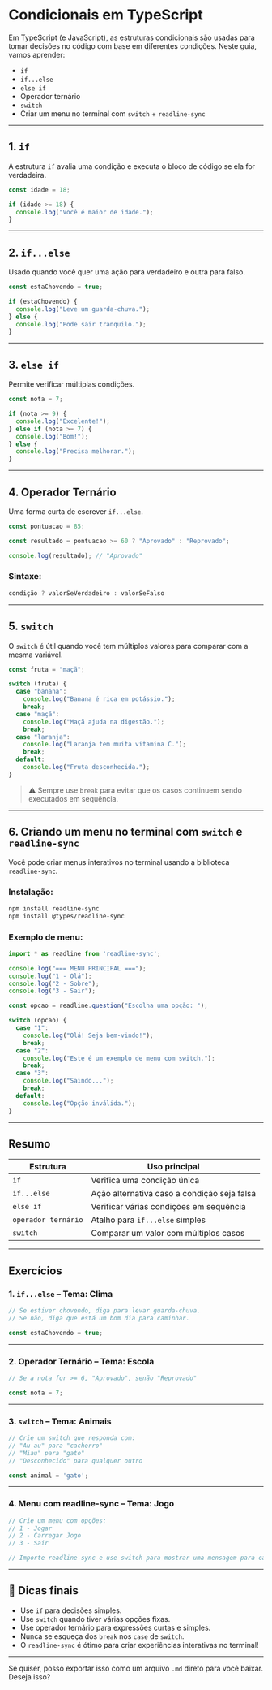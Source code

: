 # Condicionais em TypeScript

Em TypeScript (e JavaScript), as estruturas condicionais são usadas para tomar decisões no código com base em diferentes condições. Neste guia, vamos aprender:

- `if`
- `if...else`
- `else if`
- Operador ternário
- `switch`
- Criar um menu no terminal com `switch` + `readline-sync`

---

## 1. `if`

A estrutura `if` avalia uma condição e executa o bloco de código se ela for verdadeira.

```ts
const idade = 18;

if (idade >= 18) {
  console.log("Você é maior de idade.");
}
````

---

## 2. `if...else`

Usado quando você quer uma ação para verdadeiro e outra para falso.

```ts
const estaChovendo = true;

if (estaChovendo) {
  console.log("Leve um guarda-chuva.");
} else {
  console.log("Pode sair tranquilo.");
}
```

---

## 3. `else if`

Permite verificar múltiplas condições.

```ts
const nota = 7;

if (nota >= 9) {
  console.log("Excelente!");
} else if (nota >= 7) {
  console.log("Bom!");
} else {
  console.log("Precisa melhorar.");
}
```

---

## 4. Operador Ternário

Uma forma curta de escrever `if...else`.

```ts
const pontuacao = 85;

const resultado = pontuacao >= 60 ? "Aprovado" : "Reprovado";

console.log(resultado); // "Aprovado"
```

### Sintaxe:

```ts
condição ? valorSeVerdadeiro : valorSeFalso
```

---

## 5. `switch`

O `switch` é útil quando você tem múltiplos valores para comparar com a mesma variável.

```ts
const fruta = "maçã";

switch (fruta) {
  case "banana":
    console.log("Banana é rica em potássio.");
    break;
  case "maçã":
    console.log("Maçã ajuda na digestão.");
    break;
  case "laranja":
    console.log("Laranja tem muita vitamina C.");
    break;
  default:
    console.log("Fruta desconhecida.");
}
```

> ⚠️ Sempre use `break` para evitar que os casos continuem sendo executados em sequência.

---

## 6. Criando um **menu no terminal** com `switch` e `readline-sync`

Você pode criar menus interativos no terminal usando a biblioteca `readline-sync`.

### Instalação:

```bash
npm install readline-sync
npm install @types/readline-sync
```

### Exemplo de menu:

```ts
import * as readline from 'readline-sync';

console.log("=== MENU PRINCIPAL ===");
console.log("1 - Olá");
console.log("2 - Sobre");
console.log("3 - Sair");

const opcao = readline.question("Escolha uma opção: ");

switch (opcao) {
  case "1":
    console.log("Olá! Seja bem-vindo!");
    break;
  case "2":
    console.log("Este é um exemplo de menu com switch.");
    break;
  case "3":
    console.log("Saindo...");
    break;
  default:
    console.log("Opção inválida.");
}
```

---

## Resumo

| Estrutura           | Uso principal                               |
| ------------------- | ------------------------------------------- |
| `if`                | Verifica uma condição única                 |
| `if...else`         | Ação alternativa caso a condição seja falsa |
| `else if`           | Verificar várias condições em sequência     |
| `operador ternário` | Atalho para `if...else` simples             |
| `switch`            | Comparar um valor com múltiplos casos       |

---

## Exercícios

### 1. **`if...else` – Tema: Clima**

```ts
// Se estiver chovendo, diga para levar guarda-chuva.
// Se não, diga que está um bom dia para caminhar.

const estaChovendo = true;
```

---

### 2. **Operador Ternário – Tema: Escola**

```ts
// Se a nota for >= 6, "Aprovado", senão "Reprovado"

const nota = 7;
```

---

### 3. **`switch` – Tema: Animais**

```ts
// Crie um switch que responda com:
// "Au au" para "cachorro"
// "Miau" para "gato"
// "Desconhecido" para qualquer outro

const animal = 'gato';
```

---

### 4. **Menu com readline-sync – Tema: Jogo**

```ts
// Crie um menu com opções:
// 1 - Jogar
// 2 - Carregar Jogo
// 3 - Sair

// Importe readline-sync e use switch para mostrar uma mensagem para cada opção.
```

---

## 🧠 Dicas finais

* Use `if` para decisões simples.
* Use `switch` quando tiver várias opções fixas.
* Use operador ternário para expressões curtas e simples.
* Nunca se esqueça dos `break` nos `case` de `switch`.
* O `readline-sync` é ótimo para criar experiências interativas no terminal!

---


Se quiser, posso exportar isso como um arquivo `.md` direto para você baixar. Deseja isso?
```
